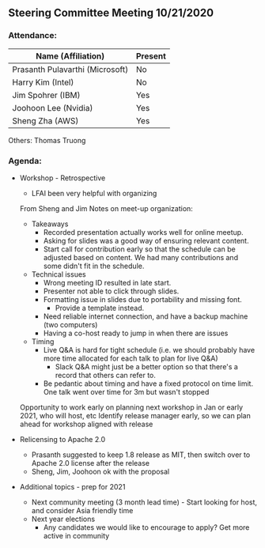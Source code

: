 ## Steering Committee Meeting 10/21/2020

### Attendance:

| Name (Affiliation)              | Present  |
| ------------------------------- | -------- |
| Prasanth Pulavarthi (Microsoft) |  No      |
| Harry Kim (Intel)               |  No      |
| Jim Spohrer (IBM)               |  Yes    |
| Joohoon Lee (Nvidia)            |  Yes    |
| Sheng Zha (AWS)                 |  Yes    |

Others: Thomas Truong

### Agenda:

* Workshop - Retrospective 
  * LFAI been very helpful with organizing

  From Sheng and Jim
  Notes on meet-up organization:
  - Takeaways
    - Recorded presentation actually works well for online meetup.
    - Asking for slides was a good way of ensuring relevant content.
    - Start call for contribution early so that the schedule can be adjusted based on content. We had many contributions and some didn't fit in the schedule.
  - Technical issues
    - Wrong meeting ID resulted in late start.
    - Presenter not able to click through slides.
    - Formatting issue in slides due to portability and missing font.
      - Provide a template instead.
    - Need reliable internet connection, and have a backup machine (two computers)
    - Having a co-host ready to jump in when there are issues
  - Timing
    - Live Q&A is hard for tight schedule (i.e. we should probably have more time allocated for each talk to plan for live Q&A)
      - Slack Q&A might just be a better option so that there's a record that others can refer to.
    - Be pedantic about timing and have a fixed protocol on time limit. One talk went over time for 3m but wasn't stopped
    
  Opportunity to work early on planning next workshop in Jan or early 2021, who will host, etc
  Identify release manager early, so we can plan ahead for workshop aligned with release

* Relicensing to Apache 2.0
  * Prasanth suggested to keep 1.8 release as MIT, then switch over to Apache 2.0 license after the release
  * Sheng, Jim, Joohoon ok with the proposal
    
* Additional topics - prep for 2021
  * Next community meeting (3 month lead time) - Start looking for host, and consider Asia friendly time
  * Next year elections
    * Any candidates we would like to encourage to apply? Get more active in community

 
  

